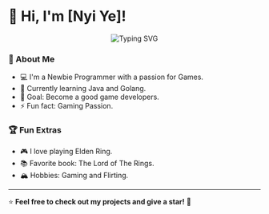 # 👋 Hi, I'm [Nyi Ye]!

<p align="center">
  <img src="https://readme-typing-svg.demolab.com?font=Fira+Code&weight=500&size=30&pause=1000&color=F75C7E&width=435&lines=Hi%2C+I'm+Nyi+Ye!;Welcome+to+my+GitHub+Profile!;I+love+coding+UwU%F0%9F%92%BB;Follow+me+for+cool+projects!+%F0%9F%91%8C" alt="Typing SVG" />
</p>


### 🚀 About Me
- 💻 I'm a Newbie Programmer with a passion for Games.
- 🌱 Currently learning Java and Golang.
- 🎯 Goal: Become a good game developers.
- ⚡ Fun fact: Gaming Passion.


### 🏆 Fun Extras
- 🎮 I love playing Elden Ring.
- 📚 Favorite book: The Lord of The Rings.
- 🏔️ Hobbies: Gaming and Flirting.

---

⭐️ **Feel free to check out my projects and give a star!** 🌟
